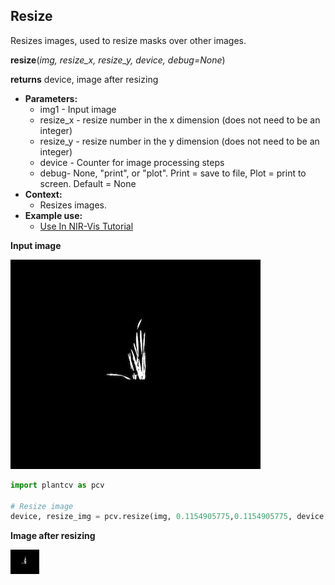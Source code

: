 ## Resize

Resizes images, used to resize masks over other images.

**resize**(*img, resize_x, resize_y, device, debug=None*)

**returns** device, image after resizing

- **Parameters:**
    - img1 - Input image
    - resize_x - resize number in the x dimension (does not need to be an integer)
    - resize_y - resize number in the y dimension (does not need to be an integer)
    - device - Counter for image processing steps
    - debug- None, "print", or "plot". Print = save to file, Plot = print to screen. Default = None
- **Context:**
    - Resizes images.
- **Example use:**
    - [Use In NIR-Vis Tutorial](vis_nir_tutorial.md)
    
**Input image**

![Screenshot](img/documentation_images/resize/19_flipped.jpg)

```python
import plantcv as pcv

# Resize image
device, resize_img = pcv.resize(img, 0.1154905775,0.1154905775, device, debug='print')
```

**Image after resizing**

![Screenshot](img/documentation_images/resize/19_resize1.jpg)

